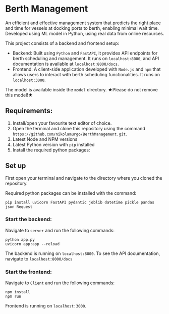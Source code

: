 # Berth Management
An efficient and effective management system that predicts the right place and time for vessels at docking ports to berth, enabling minimal wait time. Developed using ML model in Python, using real data from online resources. 

This project consists of a backend and frontend setup:
- Backend: Built using `Python` and `FastAPI`, it provides API endpoints for berth scheduling and management. It runs on `localhost:8000`, and API documentation is available at `localhost:8000/docs`.
- Frontend: A client-side application developed with `Node.js` and `npm` that allows users to interact with berth scheduling functionalities. It runs on `localhost:3000`.

The model is available inside the `model` directory. ★Please do not remove this model!★

## Requirements:
1. Install/open your favourite text editor of choice.
2. Open the terminal and clone this repository using the command `https://github.com/nikolamurgo/BerthManagement.git`.
3. Latest Node and NPM versions
4. Latest Python version with `pip` installed
5. Install the required python packages:

## Set up

First open your terminal and navigate to the directory where you cloned the repository. 

Required python packages can be installed with the command:
```
pip install uvicorn FastAPI pydantic joblib datetime pickle pandas json Request
```

### Start the backend:

Navigate to `server` and run the following commands:
```
python app.py
uvicorn app:app --reload
```

The backend is running on `localhost:8000`. To see the API documentation, navigate to `localhost:8000/docs`

### Start the frontend:

Navigate to `Client` and run the following commands:
```
npm install
npm run
```

Frontend is running on `localhost:3000`.

